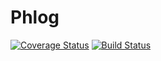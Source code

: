 # Phlog
[![Coverage Status](https://coveralls.io/repos/github/mattonem/Phlog/badge.svg?branch=mattonem-patch-coverage)](https://coveralls.io/github/mattonem/Phlog?branch=mattonem-patch-coverage)
[![Build Status](https://travis-ci.org/mattonem/Phlog.svg?branch=master)](https://travis-ci.org/mattonem/Phlog)
